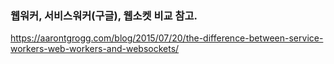 ### 웹워커, 서비스워커(구글), 웹소켓 비교 참고.   

https://aarontgrogg.com/blog/2015/07/20/the-difference-between-service-workers-web-workers-and-websockets/  
